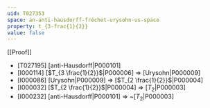 ```yaml
---
uid: T027353
space: an-anti-hausdorff-fréchet-urysohn-us-space
property: t_{3-frac{1}{2}}
value: false
---
```

[[Proof]]

* [T027195] [anti-Hausdorff|P000101]
* [I000114] [$T_{3 \frac{1}{2}}$|P000006] => [Urysohn|P000009]
* [I000086] [Urysohn|P000009] => [$T_{2 \frac{1}{2}}$|P000004]
* [I000032] [$T_{2 \frac{1}{2}}$|P000004] => [$T_2$|P000003]
* [I000232] [anti-Hausdorff|P000101] => ~[$T_2$|P000003]

